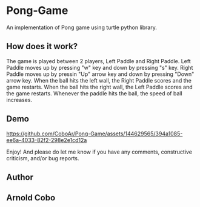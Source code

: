 # Pong-Game
An implementation of Pong game using turtle python library.
## How does it work?
The game is played between 2 players, Left Paddle and Right Paddle. Left Paddle moves up by pressing "w" key and down by pressing "s" key. Right Paddle moves up by pressin "Up" arrow key and down by pressing "Down" arrow key. When the ball hits the left wall, the Right Paddle scores and the game restarts. When the ball hits the right wall, the Left Paddle scores and the game restarts. Whenever the paddle hits the ball, the speed of ball increases.
## Demo
https://github.com/CoboAr/Pong-Game/assets/144629565/394a1085-ee6a-4033-82f2-298e2e1cd12a

Enjoy! And please do let me know if you have any comments, constructive criticism, and/or bug reports.
## Author
## Arnold Cobo
